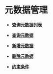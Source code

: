 # 元数据管理<a name="ges_03_0067"></a>

-   **[查询元数据列表](查询元数据列表.md)**  

-   **[查询元数据](查询元数据.md)**  

-   **[新增元数据](新增元数据.md)**  

-   **[删除元数据](删除元数据.md)**  

-   **[约束条件](约束条件.md)**  


